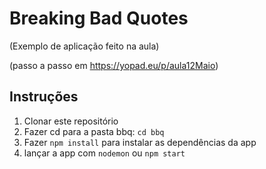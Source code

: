 # Breaking Bad Quotes

(Exemplo de aplicação feito na aula)

(passo a passo em https://yopad.eu/p/aula12Maio)

## Instruções

1. Clonar este repositório
2. Fazer cd para a pasta bbq: `cd bbq`
4. Fazer `npm install` para instalar as dependências da app
5. lançar a app com `nodemon` ou `npm start`

